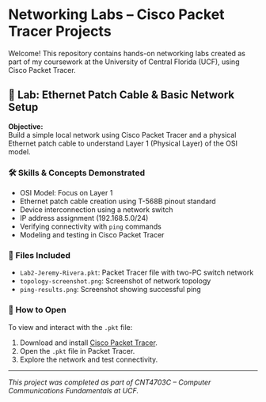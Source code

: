 # Networking Labs – Cisco Packet Tracer Projects

Welcome! This repository contains hands-on networking labs created as part of my coursework at the University of Central Florida (UCF), using Cisco Packet Tracer.

## 🔧 Lab: Ethernet Patch Cable & Basic Network Setup

**Objective:**  
Build a simple local network using Cisco Packet Tracer and a physical Ethernet patch cable to understand Layer 1 (Physical Layer) of the OSI model.

### 🛠 Skills & Concepts Demonstrated
- OSI Model: Focus on Layer 1
- Ethernet patch cable creation using T-568B pinout standard
- Device interconnection using a network switch
- IP address assignment (192.168.5.0/24)
- Verifying connectivity with `ping` commands
- Modeling and testing in Cisco Packet Tracer

### 📁 Files Included
- `Lab2-Jeremy-Rivera.pkt`: Packet Tracer file with two-PC switch network
- `topology-screenshot.png`: Screenshot of network topology
- `ping-results.png`: Screenshot showing successful ping

### 🚀 How to Open
To view and interact with the `.pkt` file:
1. Download and install [Cisco Packet Tracer](https://www.netacad.com/courses/packet-tracer).
2. Open the `.pkt` file in Packet Tracer.
3. Explore the network and test connectivity.

---

*This project was completed as part of CNT4703C – Computer Communications Fundamentals at UCF.*

